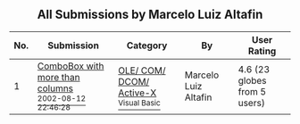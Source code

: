 ﻿<div align="center">

## All Submissions by Marcelo Luiz Altafin

</div>

No.  | Submission | Category | By   | User Rating
---- | ---------- | -------- | ---- | -----------
1 | [ComboBox with more than columns<br /><sup>2002-08-12 22:46:28</sup>](https://github.com/Planet-Source-Code/marcelo-luiz-altafin-combobox-with-more-than-columns__1-37751) | [OLE/ COM/ DCOM/ Active\-X<br /><sup>Visual Basic</sup>](../ByCategory/ole-com-dcom-active-x__1-29.md) | Marcelo Luiz Altafin | 4.6 (23 globes from 5 users)

